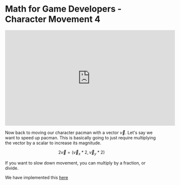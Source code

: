 # Math for Game Developers - Character Movement 4

<iframe width="560" height="315" src="https://www.youtube.com/embed/U3mbQrLu7E8" frameborder="0" allow="accelerometer; autoplay; clipboard-write; encrypted-media; gyroscope; picture-in-picture" allowfullscreen></iframe>

Now back to moving our character pacman with a vector $\overrightarrow{v}$. Let's say we want to speed up pacman. This is basically going to just require multiplying the vector by a scalar to increase its magnitude. 

$$
2 \overrightarrow{v} = ( \overrightarrow{v}_x * 2, \overrightarrow{v}_y * 2 )
$$

If you want to slow down movement, you can multiply by a fraction, or divide. 

We have implemented this [here](https://github.com/daredyoshi/MathForGameDevelopers/blob/main/005_CharacterMovement4/src/CharacterMovement.cpp)



